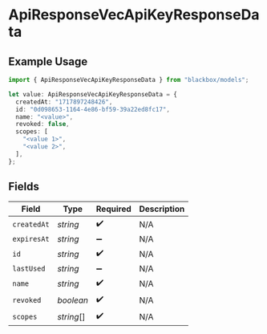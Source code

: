 # ApiResponseVecApiKeyResponseData

## Example Usage

```typescript
import { ApiResponseVecApiKeyResponseData } from "blackbox/models";

let value: ApiResponseVecApiKeyResponseData = {
  createdAt: "1717897248426",
  id: "0d098653-1164-4e86-bf59-39a22ed8fc17",
  name: "<value>",
  revoked: false,
  scopes: [
    "<value 1>",
    "<value 2>",
  ],
};
```

## Fields

| Field              | Type               | Required           | Description        |
| ------------------ | ------------------ | ------------------ | ------------------ |
| `createdAt`        | *string*           | :heavy_check_mark: | N/A                |
| `expiresAt`        | *string*           | :heavy_minus_sign: | N/A                |
| `id`               | *string*           | :heavy_check_mark: | N/A                |
| `lastUsed`         | *string*           | :heavy_minus_sign: | N/A                |
| `name`             | *string*           | :heavy_check_mark: | N/A                |
| `revoked`          | *boolean*          | :heavy_check_mark: | N/A                |
| `scopes`           | *string*[]         | :heavy_check_mark: | N/A                |